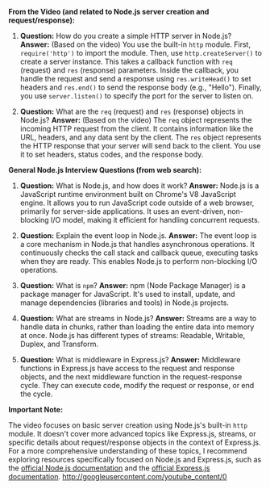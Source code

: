

**From the Video (and related to Node.js server creation and request/response):**

1.  **Question:** How do you create a simple HTTP server in Node.js?
    **Answer:** (Based on the video) You use the built-in `http` module. First, `require('http')` to import the module. Then, use `http.createServer()` to create a server instance. This takes a callback function with `req` (request) and `res` (response) parameters. Inside the callback, you handle the request and send a response using `res.writeHead()` to set headers and `res.end()` to send the response body (e.g., "Hello"). Finally, you use `server.listen()` to specify the port for the server to listen on.

2.  **Question:** What are the `req` (request) and `res` (response) objects in Node.js?
    **Answer:** (Based on the video) The `req` object represents the incoming HTTP request from the client. It contains information like the URL, headers, and any data sent by the client. The `res` object represents the HTTP response that your server will send back to the client. You use it to set headers, status codes, and the response body.

**General Node.js Interview Questions (from web search):**

1.  **Question:** What is Node.js, and how does it work?
    **Answer:** Node.js is a JavaScript runtime environment built on Chrome's V8 JavaScript engine. It allows you to run JavaScript code outside of a web browser, primarily for server-side applications. It uses an event-driven, non-blocking I/O model, making it efficient for handling concurrent requests.

2.  **Question:** Explain the event loop in Node.js.
    **Answer:** The event loop is a core mechanism in Node.js that handles asynchronous operations. It continuously checks the call stack and callback queue, executing tasks when they are ready. This enables Node.js to perform non-blocking I/O operations.

3.  **Question:** What is `npm`?
    **Answer:** npm (Node Package Manager) is a package manager for JavaScript. It's used to install, update, and manage dependencies (libraries and tools) in Node.js projects.

4.  **Question:** What are streams in Node.js?
    **Answer:** Streams are a way to handle data in chunks, rather than loading the entire data into memory at once. Node.js has different types of streams: Readable, Writable, Duplex, and Transform.

5.  **Question:** What is middleware in Express.js?
    **Answer:** Middleware functions in Express.js have access to the request and response objects, and the next middleware function in the request-response cycle. They can execute code, modify the request or response, or end the cycle.

**Important Note:**

The video focuses on basic server creation using Node.js's built-in `http` module. It doesn't cover more advanced topics like Express.js, streams, or specific details about request/response objects in the context of Express.js. For a more comprehensive understanding of these topics, I recommend exploring resources specifically focused on Node.js and Express.js, such as the [official Node.js documentation](https://nodejs.org/en/docs/) and the [official Express.js documentation](https://expressjs.com/).
http://googleusercontent.com/youtube_content/0